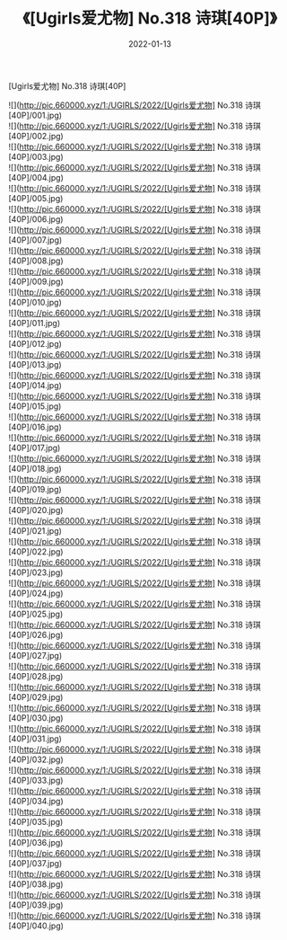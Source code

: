 ﻿---
layout: post
title:  《[Ugirls爱尤物] No.318 诗琪[40P]》
date:   2022-01-13
img: http://pic.660000.xyz/1:/UGIRLS/2022/[Ugirls爱尤物] No.318 诗琪[40P]/000.jpg
categories: [美女, 清纯, 唯美]
---

[Ugirls爱尤物] No.318 诗琪[40P]

  ![](http://pic.660000.xyz/1:/UGIRLS/2022/[Ugirls爱尤物] No.318 诗琪[40P]/001.jpg) <br> ![](http://pic.660000.xyz/1:/UGIRLS/2022/[Ugirls爱尤物] No.318 诗琪[40P]/002.jpg) <br> ![](http://pic.660000.xyz/1:/UGIRLS/2022/[Ugirls爱尤物] No.318 诗琪[40P]/003.jpg) <br> ![](http://pic.660000.xyz/1:/UGIRLS/2022/[Ugirls爱尤物] No.318 诗琪[40P]/004.jpg) <br> ![](http://pic.660000.xyz/1:/UGIRLS/2022/[Ugirls爱尤物] No.318 诗琪[40P]/005.jpg) <br> ![](http://pic.660000.xyz/1:/UGIRLS/2022/[Ugirls爱尤物] No.318 诗琪[40P]/006.jpg) <br> ![](http://pic.660000.xyz/1:/UGIRLS/2022/[Ugirls爱尤物] No.318 诗琪[40P]/007.jpg) <br> ![](http://pic.660000.xyz/1:/UGIRLS/2022/[Ugirls爱尤物] No.318 诗琪[40P]/008.jpg) <br> ![](http://pic.660000.xyz/1:/UGIRLS/2022/[Ugirls爱尤物] No.318 诗琪[40P]/009.jpg) <br> ![](http://pic.660000.xyz/1:/UGIRLS/2022/[Ugirls爱尤物] No.318 诗琪[40P]/010.jpg) <br> ![](http://pic.660000.xyz/1:/UGIRLS/2022/[Ugirls爱尤物] No.318 诗琪[40P]/011.jpg) <br> ![](http://pic.660000.xyz/1:/UGIRLS/2022/[Ugirls爱尤物] No.318 诗琪[40P]/012.jpg) <br> ![](http://pic.660000.xyz/1:/UGIRLS/2022/[Ugirls爱尤物] No.318 诗琪[40P]/013.jpg) <br> ![](http://pic.660000.xyz/1:/UGIRLS/2022/[Ugirls爱尤物] No.318 诗琪[40P]/014.jpg) <br> ![](http://pic.660000.xyz/1:/UGIRLS/2022/[Ugirls爱尤物] No.318 诗琪[40P]/015.jpg) <br> ![](http://pic.660000.xyz/1:/UGIRLS/2022/[Ugirls爱尤物] No.318 诗琪[40P]/016.jpg) <br> ![](http://pic.660000.xyz/1:/UGIRLS/2022/[Ugirls爱尤物] No.318 诗琪[40P]/017.jpg) <br> ![](http://pic.660000.xyz/1:/UGIRLS/2022/[Ugirls爱尤物] No.318 诗琪[40P]/018.jpg) <br> ![](http://pic.660000.xyz/1:/UGIRLS/2022/[Ugirls爱尤物] No.318 诗琪[40P]/019.jpg) <br> ![](http://pic.660000.xyz/1:/UGIRLS/2022/[Ugirls爱尤物] No.318 诗琪[40P]/020.jpg) <br> ![](http://pic.660000.xyz/1:/UGIRLS/2022/[Ugirls爱尤物] No.318 诗琪[40P]/021.jpg) <br> ![](http://pic.660000.xyz/1:/UGIRLS/2022/[Ugirls爱尤物] No.318 诗琪[40P]/022.jpg) <br> ![](http://pic.660000.xyz/1:/UGIRLS/2022/[Ugirls爱尤物] No.318 诗琪[40P]/023.jpg) <br> ![](http://pic.660000.xyz/1:/UGIRLS/2022/[Ugirls爱尤物] No.318 诗琪[40P]/024.jpg) <br> ![](http://pic.660000.xyz/1:/UGIRLS/2022/[Ugirls爱尤物] No.318 诗琪[40P]/025.jpg) <br> ![](http://pic.660000.xyz/1:/UGIRLS/2022/[Ugirls爱尤物] No.318 诗琪[40P]/026.jpg) <br> ![](http://pic.660000.xyz/1:/UGIRLS/2022/[Ugirls爱尤物] No.318 诗琪[40P]/027.jpg) <br> ![](http://pic.660000.xyz/1:/UGIRLS/2022/[Ugirls爱尤物] No.318 诗琪[40P]/028.jpg) <br> ![](http://pic.660000.xyz/1:/UGIRLS/2022/[Ugirls爱尤物] No.318 诗琪[40P]/029.jpg) <br> ![](http://pic.660000.xyz/1:/UGIRLS/2022/[Ugirls爱尤物] No.318 诗琪[40P]/030.jpg) <br> ![](http://pic.660000.xyz/1:/UGIRLS/2022/[Ugirls爱尤物] No.318 诗琪[40P]/031.jpg) <br> ![](http://pic.660000.xyz/1:/UGIRLS/2022/[Ugirls爱尤物] No.318 诗琪[40P]/032.jpg) <br> ![](http://pic.660000.xyz/1:/UGIRLS/2022/[Ugirls爱尤物] No.318 诗琪[40P]/033.jpg) <br> ![](http://pic.660000.xyz/1:/UGIRLS/2022/[Ugirls爱尤物] No.318 诗琪[40P]/034.jpg) <br> ![](http://pic.660000.xyz/1:/UGIRLS/2022/[Ugirls爱尤物] No.318 诗琪[40P]/035.jpg) <br> ![](http://pic.660000.xyz/1:/UGIRLS/2022/[Ugirls爱尤物] No.318 诗琪[40P]/036.jpg) <br> ![](http://pic.660000.xyz/1:/UGIRLS/2022/[Ugirls爱尤物] No.318 诗琪[40P]/037.jpg) <br> ![](http://pic.660000.xyz/1:/UGIRLS/2022/[Ugirls爱尤物] No.318 诗琪[40P]/038.jpg) <br> ![](http://pic.660000.xyz/1:/UGIRLS/2022/[Ugirls爱尤物] No.318 诗琪[40P]/039.jpg) <br> ![](http://pic.660000.xyz/1:/UGIRLS/2022/[Ugirls爱尤物] No.318 诗琪[40P]/040.jpg) <br>